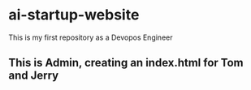 # ai-startup-website
This is my first repository as a Devopos Engineer

## This is Admin, creating an index.html for Tom and Jerry

